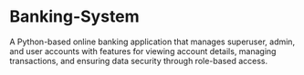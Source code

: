 # Banking-System
A Python-based online banking application that manages superuser, admin, and user accounts with features for viewing account details, managing transactions, and ensuring data security through role-based access.
